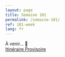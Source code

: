 ```yaml
---
layout: page
title: Semaine 101
permalink: /semaine-101/
ref: 101-week
lang: fr
---
```

À venir... 👀
<br>
<a href="https://www.youtube.com/watch?v=dQw4w9WgXcQ">Itinéraire Provisoire</a>